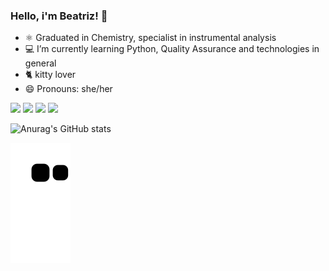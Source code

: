 ### Hello, i'm Beatriz!  👋

- ⚛️ Graduated in Chemistry, specialist in instrumental analysis
- 💻 I’m currently learning Python, Quality Assurance and technologies in general
- 🐈 kitty lover
- 😄 Pronouns: she/her




<div> 
  <a href="https://instagram.com/bea3_reis?igshid=ZDdkNTZiNTM=" target="_blank"><img src="https://img.shields.io/badge/-Instagram-%23E4405F?style=for-the-badge&logo=instagram&logoColor=white" target="_blank"></a>
 	 <a href="https://discord.com/channels/@me"_blank"><img src="https://img.shields.io/badge/Discord-7289DA?style=for-the-badge&logo=discord&logoColor=white" target="_blank"></a> 
  <a href = "mailto:beatrizportelladosreis@gmail.com"><img src="https://img.shields.io/badge/-Gmail-%23333?style=for-the-badge&logo=gmail&logoColor=white" target="_blank"></a>
  <a href="https://www.linkedin.com/in/beatriz-portella-5a0679268/" target="_blank"><img src="https://img.shields.io/badge/-LinkedIn-%230077B5?style=for-the-badge&logo=linkedin&logoColor=white" target="_blank"></a> 
  
</div>

![Anurag's GitHub stats](https://github-readme-stats.vercel.app/api?username=bea3portella&show_icons=true&theme=radical)



 
  ![Snake animation](https://github.com/bea3portella/bea3portella/blob/output/github-contribution-grid-snake.svg)
 
